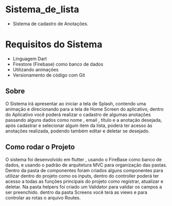 # Sistema_de_lista

- Sistema de cadastro de Anotações.

# Requisitos do Sistema

- Linguagem Dart
- Firestore (Firebase) como banco de dados
- Utilizando animações
- Versionamento de código com Git

## Sobre

O Sistema irá apresentar ao iniciar a tela de Splash, contendo uma animação e direcionando para a tela de Home Screen do aplicativo, dentro do Aplicativo você poderá realizar o cadastro de algumas anotações passando alguns dados como nome , email , título e a anotação desejada, após cadastrar e selecionar algum item da lista,  poderá ter acesso às anotações realizada, podendo também editar e deletar se desejado.

## Como rodar o Projeto

O sistema foi desenvolvido em flutter , usando o FireBase como banco de dados, e usando o padrão de arquitetura MVC para organização das pastas. Dentro da pasta de componentes foram criados alguns componentes para utilizar dentro do projeto como os inputs, dentro do controller poderá ter acesso a todas as funções principais do projeto como registrar, atualizar e deletar. Na pasta helpers foi criado um Validator para validar os campos a ser preenchido. dentro da pasta Screens você terá as views e para controlar as rotas o arquivo Routes.
